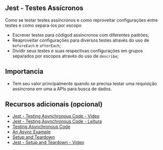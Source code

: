 ## Jest - Testes Assícronos


Como se testar testes assincronos e como reproveitar configurações entre testes e como separa-los por escopo

- Escrever testes para códigod assíncronos com diferentes padrões;
- Reaproveitar configurações para diversos testes através do uso de `beforeEach` e `afterEach`;
- Dividir seus testes e suas respectivas configurações em grupos separados por escopos através do uso de `describe`;

## Importancia

- Tem seu valor principalmente quando se precisa testar uma requisição assíncrona em uma a APIs para busca de dados.



## Recursos adicionais (opcional)

* [Jest - Testing Asynchronous Code - Video](https://www.youtube.com/watch?v=Y4PHrT6Cc_A)
* [Jest - Testing Asynchronous Code - Leitura](https://deltice.github.io/jest/docs/pt-BR/asynchronous.html#content)
* [Testing Asynchronous Code](https://jestjs.io/docs/en/asynchronous)
* [An Async Example](https://jestjs.io/docs/en/tutorial-async)
* [Setup and Teardown](https://jestjs.io/docs/en/setup-teardown)
* [Jest - Setup and Teardown - Video](https://www.youtube.com/watch?v=wWx9uZa-Wnk)
